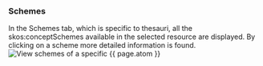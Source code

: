 ### Schemes
In the Schemes tab, which is specific to thesauri, all the skos:conceptSchemes available in the selected resource are displayed. By clicking on a scheme more detailed information is found.
![View schemes of a specific {{ page.atom }}]({{site.figures_link}}/{{page.portal}}/menu_schemes.png)

